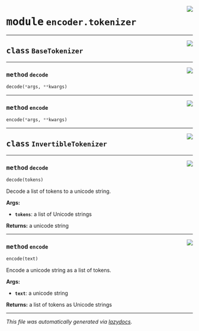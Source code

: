 <!-- markdownlint-disable -->

<a href="../../datum/encoder/tokenizer.py#L0"><img align="right" style="float:right;" src="https://img.shields.io/badge/-source-cccccc?style=flat-square"></a>

# <kbd>module</kbd> `encoder.tokenizer`






---

<a href="../../datum/encoder/tokenizer.py#L30"><img align="right" style="float:right;" src="https://img.shields.io/badge/-source-cccccc?style=flat-square"></a>

## <kbd>class</kbd> `BaseTokenizer`







---

<a href="../../datum/encoder/tokenizer.py#L36"><img align="right" style="float:right;" src="https://img.shields.io/badge/-source-cccccc?style=flat-square"></a>

### <kbd>method</kbd> `decode`

```python
decode(*args, **kwargs)
```





---

<a href="../../datum/encoder/tokenizer.py#L32"><img align="right" style="float:right;" src="https://img.shields.io/badge/-source-cccccc?style=flat-square"></a>

### <kbd>method</kbd> `encode`

```python
encode(*args, **kwargs)
```






---

<a href="../../datum/encoder/tokenizer.py#L41"><img align="right" style="float:right;" src="https://img.shields.io/badge/-source-cccccc?style=flat-square"></a>

## <kbd>class</kbd> `InvertibleTokenizer`







---

<a href="../../datum/encoder/tokenizer.py#L67"><img align="right" style="float:right;" src="https://img.shields.io/badge/-source-cccccc?style=flat-square"></a>

### <kbd>method</kbd> `decode`

```python
decode(tokens)
```

Decode a list of tokens to a unicode string. 



**Args:**
 
 - <b>`tokens`</b>:  a list of Unicode strings 

**Returns:**
 a unicode string 

---

<a href="../../datum/encoder/tokenizer.py#L43"><img align="right" style="float:right;" src="https://img.shields.io/badge/-source-cccccc?style=flat-square"></a>

### <kbd>method</kbd> `encode`

```python
encode(text)
```

Encode a unicode string as a list of tokens. 



**Args:**
 
 - <b>`text`</b>:  a unicode string 

**Returns:**
 a list of tokens as Unicode strings 




---

_This file was automatically generated via [lazydocs](https://github.com/ml-tooling/lazydocs)._
